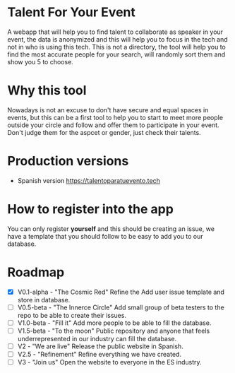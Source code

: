 # Talent For Your Event
A webapp that will help you to find talent to collaborate as speaker in your event, the data is anonymized and this will help you to focus in the tech and not in who is using this tech. This is not a directory, the tool will help you to find the most accurate people for your search, will randomly sort them and show you 5 to choose.

# Why this tool
Nowadays is not an excuse to don't have secure and equal spaces in events, but this can be a first tool to help you to start to meet more people outside your circle and follow and offer them to participate in your event. Don't judge them for the aspcet or gender, just check their talents.

# Production versions
- Spanish version https://talentoparatuevento.tech

# How to register into the app
You can only register **yourself** and this should be creating an issue, we have a template that you should follow to be easy to add you to our database.

# Roadmap
- [x] V0.1-alpha - "The Cosmic Red" Refine the Add user issue template and store in database.
- [ ] V0.5-beta - "The Innerce Circle" Add small group of beta testers to the repo to be able to create their issues.
- [ ] V1.0-beta - "Fill it" Add more people to be able to fill the database.
- [ ] V1.5-beta - "To the moon" Public repository and anyone that feels underrepresented in our industry can fill the database.
- [ ] V2        - "We are live" Release the public website in Spanish.
- [ ] V2.5      - "Refinement" Refine everything we have created.
- [ ] V3        - "Join us" Open the website to everyone in the ES industry.
